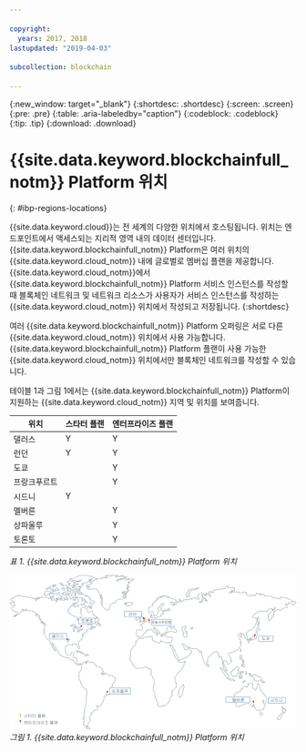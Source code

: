 ```yaml
---

copyright:
  years: 2017, 2018
lastupdated: "2019-04-03"

subcollection: blockchain

---
```


{:new_window: target="_blank"}
{:shortdesc: .shortdesc}
{:screen: .screen}
{:pre: .pre}
{:table: .aria-labeledby="caption"}
{:codeblock: .codeblock}
{:tip: .tip}
{:download: .download}


# {{site.data.keyword.blockchainfull_notm}} Platform 위치
{: #ibp-regions-locations}

{{site.data.keyword.cloud}}는 전 세계의 다양한 위치에서 호스팅됩니다. 위치는 엔드포인트에서 액세스되는 지리적 영역 내의 데이터 센터입니다. {{site.data.keyword.blockchainfull_notm}} Platform은 여러 위치의 {{site.data.keyword.cloud_notm}} 내에 글로벌로 멤버십 플랜을
제공합니다. {{site.data.keyword.cloud_notm}}에서 {{site.data.keyword.blockchainfull_notm}} Platform 서비스 인스턴스를 작성할 때 블록체인 네트워크 및 네트워크 리소스가 사용자가 서비스 인스턴스를 작성하는 {{site.data.keyword.cloud_notm}} 위치에서 작성되고 저장됩니다.
{:shortdesc}

여러 {{site.data.keyword.blockchainfull_notm}} Platform 오퍼링은 서로 다른 {{site.data.keyword.cloud_notm}} 위치에서
사용 가능합니다. {{site.data.keyword.blockchainfull_notm}} Platform 플랜이 사용 가능한 {{site.data.keyword.cloud_notm}} 위치에서만
블록체인 네트워크를 작성할 수 있습니다.

테이블 1과 그림 1에서는 {{site.data.keyword.blockchainfull_notm}} Platform이 지원하는 {{site.data.keyword.cloud_notm}} 지역 및 위치를 보여줍니다.

| 위치 | 스타터 플랜 | 엔터프라이즈 플랜 |
|--------|----------|----------|
| 댈러스 | Y | Y |
| 런던 | Y | Y |
| 도쿄 |  | Y |
| 프랑크푸르트 |  | Y |
| 시드니 | Y |  |
| 멜버른 |  | Y |
| 상파울루 |  | Y |
| 토론토 |  | Y |

_표 1. {{site.data.keyword.blockchainfull_notm}} Platform 위치_


![{{site.data.keyword.blockchainfull_notm}} Platform 위치](../images/ibp_regions.png "{{site.data.keyword.blockchainfull_notm}} Platform 위치")  
_그림 1. {{site.data.keyword.blockchainfull_notm}} Platform 위치_
